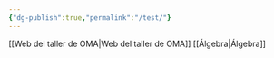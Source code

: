 ```yaml
---
{"dg-publish":true,"permalink":"/test/"}
---
```


[[Web del taller de OMA\|Web del taller de OMA]]
[[Álgebra\|Álgebra]]